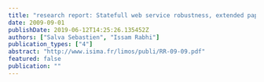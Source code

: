 ```yaml
---
title: "research report: Statefull web service robustness, extended paper"
date: 2009-09-01
publishDate: 2019-06-12T14:25:26.135452Z
authors: ["Salva Sebastien", "Issam Rabhi"]
publication_types: ["4"]
abstract: "http://www.isima.fr/limos/publi/RR-09-09.pdf"
featured: false
publication: ""
---
```


